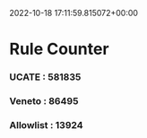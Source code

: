 2022-10-18 17:11:59.815072+00:00
# Rule Counter 
 ### UCATE : 581835

 ### Veneto : 86495

 ### Allowlist : 13924